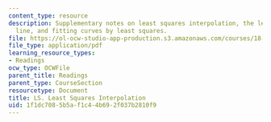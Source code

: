```yaml
---
content_type: resource
description: Supplementary notes on least squares interpolation, the least-squares
  line, and fitting curves by least squares.
file: https://ol-ocw-studio-app-production.s3.amazonaws.com/courses/18-02-multivariable-calculus-fall-2007/1f1dc7085b5af1c44b692f037b2810f9_least_sq_intrpol.pdf
file_type: application/pdf
learning_resource_types:
- Readings
ocw_type: OCWFile
parent_title: Readings
parent_type: CourseSection
resourcetype: Document
title: LS. Least Squares Interpolation
uid: 1f1dc708-5b5a-f1c4-4b69-2f037b2810f9
---
```

